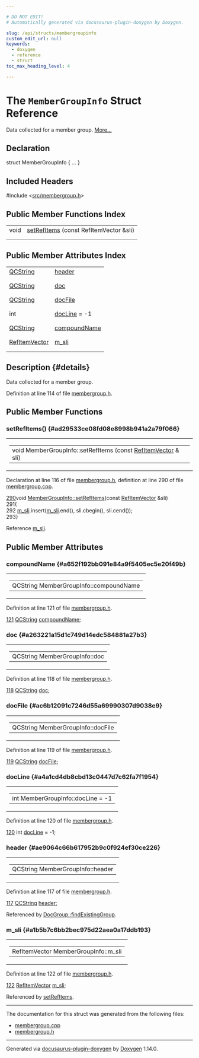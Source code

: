 ```yaml
---

# DO NOT EDIT!
# Automatically generated via docusaurus-plugin-doxygen by Doxygen.

slug: /api/structs/membergroupinfo
custom_edit_url: null
keywords:
  - doxygen
  - reference
  - struct
toc_max_heading_level: 4

---
```


<div class="doxyPage">

# The `MemberGroupInfo` Struct Reference

<p>Data collected for a member group. <a href="#details">More...</a></p>

## Declaration

<div class="doxyDeclaration">
struct MemberGroupInfo { ... }
</div>

## Included Headers

<div class="doxyIncludesList">#include &lt;<a href="/web-doxygen/docs/api/files/src/membergroup-h">src/membergroup.h</a>&gt;
</div>

## Public Member Functions Index

<table class="doxyMembersIndex">

<tr class="doxyMemberIndexItem">
<td class="doxyMemberIndexItemType" align="left" valign="top">void</td>
<td class="doxyMemberIndexItemName" align="left" valign="top"><a href="#ad29533ce08fd08e8998b941a2a79f066">setRefItems</a> (const RefItemVector &amp;sli)</td>
</tr>
<tr class="doxyMemberIndexDescription">
<td class="doxyMemberIndexDescriptionLeft"></td>
<td class="doxyMemberIndexDescriptionRight">
</td>
</tr>
<tr class="doxyMemberIndexSeparator">
<td class="doxyMemberIndexSeparator" colspan="2"></td>
</tr>

</table>

## Public Member Attributes Index

<table class="doxyMembersIndex">

<tr class="doxyMemberIndexItem">
<td class="doxyMemberIndexItemType" align="left" valign="top"><a href="/web-doxygen/docs/api/classes/qcstring">QCString</a></td>
<td class="doxyMemberIndexItemName" align="left" valign="top"><a href="#ae9064c66b617952b9c0f924ef30ce226">header</a></td>
</tr>
<tr class="doxyMemberIndexDescription">
<td class="doxyMemberIndexDescriptionLeft"></td>
<td class="doxyMemberIndexDescriptionRight">
</td>
</tr>
<tr class="doxyMemberIndexSeparator">
<td class="doxyMemberIndexSeparator" colspan="2"></td>
</tr>

<tr class="doxyMemberIndexItem">
<td class="doxyMemberIndexItemType" align="left" valign="top"><a href="/web-doxygen/docs/api/classes/qcstring">QCString</a></td>
<td class="doxyMemberIndexItemName" align="left" valign="top"><a href="#a263221a15d1c749d14edc584881a27b3">doc</a></td>
</tr>
<tr class="doxyMemberIndexDescription">
<td class="doxyMemberIndexDescriptionLeft"></td>
<td class="doxyMemberIndexDescriptionRight">
</td>
</tr>
<tr class="doxyMemberIndexSeparator">
<td class="doxyMemberIndexSeparator" colspan="2"></td>
</tr>

<tr class="doxyMemberIndexItem">
<td class="doxyMemberIndexItemType" align="left" valign="top"><a href="/web-doxygen/docs/api/classes/qcstring">QCString</a></td>
<td class="doxyMemberIndexItemName" align="left" valign="top"><a href="#ac6b12091c7246d55a69990307d9038e9">docFile</a></td>
</tr>
<tr class="doxyMemberIndexDescription">
<td class="doxyMemberIndexDescriptionLeft"></td>
<td class="doxyMemberIndexDescriptionRight">
</td>
</tr>
<tr class="doxyMemberIndexSeparator">
<td class="doxyMemberIndexSeparator" colspan="2"></td>
</tr>

<tr class="doxyMemberIndexItem">
<td class="doxyMemberIndexItemType" align="left" valign="top">int</td>
<td class="doxyMemberIndexItemName" align="left" valign="top"><a href="#a4a1cd4db8cbd13c0447d7c62fa7f1954">docLine</a> = -1</td>
</tr>
<tr class="doxyMemberIndexDescription">
<td class="doxyMemberIndexDescriptionLeft"></td>
<td class="doxyMemberIndexDescriptionRight">
</td>
</tr>
<tr class="doxyMemberIndexSeparator">
<td class="doxyMemberIndexSeparator" colspan="2"></td>
</tr>

<tr class="doxyMemberIndexItem">
<td class="doxyMemberIndexItemType" align="left" valign="top"><a href="/web-doxygen/docs/api/classes/qcstring">QCString</a></td>
<td class="doxyMemberIndexItemName" align="left" valign="top"><a href="#a652f192bb091e84a9f5405ec5e20f49b">compoundName</a></td>
</tr>
<tr class="doxyMemberIndexDescription">
<td class="doxyMemberIndexDescriptionLeft"></td>
<td class="doxyMemberIndexDescriptionRight">
</td>
</tr>
<tr class="doxyMemberIndexSeparator">
<td class="doxyMemberIndexSeparator" colspan="2"></td>
</tr>

<tr class="doxyMemberIndexItem">
<td class="doxyMemberIndexItemType" align="left" valign="top"><a href="/web-doxygen/docs/api/files/src/reflist-h/#a51b03784d48079baab06a4d5c8b08c42">RefItemVector</a></td>
<td class="doxyMemberIndexItemName" align="left" valign="top"><a href="#a1b5b7c6bb2bec975d22aea0a17ddb193">m_sli</a></td>
</tr>
<tr class="doxyMemberIndexDescription">
<td class="doxyMemberIndexDescriptionLeft"></td>
<td class="doxyMemberIndexDescriptionRight">
</td>
</tr>
<tr class="doxyMemberIndexSeparator">
<td class="doxyMemberIndexSeparator" colspan="2"></td>
</tr>

</table>

## Description {#details}

<p>Data collected for a member group.</p>

<p>Definition at line 114 of file <a href="/web-doxygen/docs/api/files/src/membergroup-h">membergroup.h</a>.</p>

<div class="doxySectionDef">

## Public Member Functions

### setRefItems() {#ad29533ce08fd08e8998b941a2a79f066}

<div class="doxyMemberItem">
<div class="doxyMemberProto">
<table class="doxyMemberLabels">
<tr class="doxyMemberLabels">
<td class="doxyMemberLabelsLeft">
<table class="doxyMemberName">
<tr>
<td class="doxyMemberName">void MemberGroupInfo::setRefItems (const <a href="/web-doxygen/docs/api/files/src/reflist-h/#a51b03784d48079baab06a4d5c8b08c42">RefItemVector</a> &amp; sli)</td>
</tr>
</table>
</td>
</tr>
</table>
</div>
<div class="doxyMemberDoc">


<p>Declaration at line 116 of file <a href="/web-doxygen/docs/api/files/src/membergroup-h">membergroup.h</a>, definition at line 290 of file <a href="/web-doxygen/docs/api/files/src/membergroup-cpp">membergroup.cpp</a>.</p>

<div class="doxyProgramListing">

<div class="doxyCodeLine"><span class="doxyLineNumber"><a href="#ad29533ce08fd08e8998b941a2a79f066">290</a></span><span class="doxyLineContent"><span class="doxyHighlightKeywordType">void</span><span class="doxyHighlight"> <a href="#ad29533ce08fd08e8998b941a2a79f066">MemberGroupInfo::setRefItems</a>(</span><span class="doxyHighlightKeyword">const</span><span class="doxyHighlight"> <a href="/web-doxygen/docs/api/files/src/reflist-h/#a51b03784d48079baab06a4d5c8b08c42">RefItemVector</a> &amp;sli)</span></span></div>
<div class="doxyCodeLine"><span class="doxyLineNumber">291</span><span class="doxyLineContent"><span class="doxyHighlight">{</span></span></div>
<div class="doxyCodeLine"><span class="doxyLineNumber">292</span><span class="doxyLineContent"><span class="doxyHighlight">  <a href="#a1b5b7c6bb2bec975d22aea0a17ddb193">m_sli</a>.insert(<a href="#a1b5b7c6bb2bec975d22aea0a17ddb193">m_sli</a>.end(), sli.cbegin(), sli.cend());</span></span></div>
<div class="doxyCodeLine"><span class="doxyLineNumber">293</span><span class="doxyLineContent"><span class="doxyHighlight">}</span></span></div>

</div>


Reference <a href="#a1b5b7c6bb2bec975d22aea0a17ddb193">m&#95;sli</a>.
</div>
</div>

</div>

<div class="doxySectionDef">

## Public Member Attributes

### compoundName {#a652f192bb091e84a9f5405ec5e20f49b}

<div class="doxyMemberItem">
<div class="doxyMemberProto">
<table class="doxyMemberLabels">
<tr class="doxyMemberLabels">
<td class="doxyMemberLabelsLeft">
<table class="doxyMemberName">
<tr>
<td class="doxyMemberName">QCString MemberGroupInfo::compoundName</td>
</tr>
</table>
</td>
</tr>
</table>
</div>
<div class="doxyMemberDoc">


<p>Definition at line 121 of file <a href="/web-doxygen/docs/api/files/src/membergroup-h">membergroup.h</a>.</p>

<div class="doxyProgramListing">

<div class="doxyCodeLine"><span class="doxyLineNumber"><a href="#a652f192bb091e84a9f5405ec5e20f49b">121</a></span><span class="doxyLineContent"><span class="doxyHighlight">  <a href="/web-doxygen/docs/api/classes/qcstring">QCString</a> <a href="#a652f192bb091e84a9f5405ec5e20f49b">compoundName</a>;</span></span></div>

</div>

</div>
</div>

### doc {#a263221a15d1c749d14edc584881a27b3}

<div class="doxyMemberItem">
<div class="doxyMemberProto">
<table class="doxyMemberLabels">
<tr class="doxyMemberLabels">
<td class="doxyMemberLabelsLeft">
<table class="doxyMemberName">
<tr>
<td class="doxyMemberName">QCString MemberGroupInfo::doc</td>
</tr>
</table>
</td>
</tr>
</table>
</div>
<div class="doxyMemberDoc">


<p>Definition at line 118 of file <a href="/web-doxygen/docs/api/files/src/membergroup-h">membergroup.h</a>.</p>

<div class="doxyProgramListing">

<div class="doxyCodeLine"><span class="doxyLineNumber"><a href="#a263221a15d1c749d14edc584881a27b3">118</a></span><span class="doxyLineContent"><span class="doxyHighlight">  <a href="/web-doxygen/docs/api/classes/qcstring">QCString</a> <a href="#a263221a15d1c749d14edc584881a27b3">doc</a>;</span></span></div>

</div>

</div>
</div>

### docFile {#ac6b12091c7246d55a69990307d9038e9}

<div class="doxyMemberItem">
<div class="doxyMemberProto">
<table class="doxyMemberLabels">
<tr class="doxyMemberLabels">
<td class="doxyMemberLabelsLeft">
<table class="doxyMemberName">
<tr>
<td class="doxyMemberName">QCString MemberGroupInfo::docFile</td>
</tr>
</table>
</td>
</tr>
</table>
</div>
<div class="doxyMemberDoc">


<p>Definition at line 119 of file <a href="/web-doxygen/docs/api/files/src/membergroup-h">membergroup.h</a>.</p>

<div class="doxyProgramListing">

<div class="doxyCodeLine"><span class="doxyLineNumber"><a href="#ac6b12091c7246d55a69990307d9038e9">119</a></span><span class="doxyLineContent"><span class="doxyHighlight">  <a href="/web-doxygen/docs/api/classes/qcstring">QCString</a> <a href="#ac6b12091c7246d55a69990307d9038e9">docFile</a>;</span></span></div>

</div>

</div>
</div>

### docLine {#a4a1cd4db8cbd13c0447d7c62fa7f1954}

<div class="doxyMemberItem">
<div class="doxyMemberProto">
<table class="doxyMemberLabels">
<tr class="doxyMemberLabels">
<td class="doxyMemberLabelsLeft">
<table class="doxyMemberName">
<tr>
<td class="doxyMemberName">int MemberGroupInfo::docLine = -1</td>
</tr>
</table>
</td>
</tr>
</table>
</div>
<div class="doxyMemberDoc">


<p>Definition at line 120 of file <a href="/web-doxygen/docs/api/files/src/membergroup-h">membergroup.h</a>.</p>

<div class="doxyProgramListing">

<div class="doxyCodeLine"><span class="doxyLineNumber"><a href="#a4a1cd4db8cbd13c0447d7c62fa7f1954">120</a></span><span class="doxyLineContent"><span class="doxyHighlight">  </span><span class="doxyHighlightKeywordType">int</span><span class="doxyHighlight"> <a href="#a4a1cd4db8cbd13c0447d7c62fa7f1954">docLine</a> = -1;</span></span></div>

</div>

</div>
</div>

### header {#ae9064c66b617952b9c0f924ef30ce226}

<div class="doxyMemberItem">
<div class="doxyMemberProto">
<table class="doxyMemberLabels">
<tr class="doxyMemberLabels">
<td class="doxyMemberLabelsLeft">
<table class="doxyMemberName">
<tr>
<td class="doxyMemberName">QCString MemberGroupInfo::header</td>
</tr>
</table>
</td>
</tr>
</table>
</div>
<div class="doxyMemberDoc">


<p>Definition at line 117 of file <a href="/web-doxygen/docs/api/files/src/membergroup-h">membergroup.h</a>.</p>

<div class="doxyProgramListing">

<div class="doxyCodeLine"><span class="doxyLineNumber"><a href="#ae9064c66b617952b9c0f924ef30ce226">117</a></span><span class="doxyLineContent"><span class="doxyHighlight">  <a href="/web-doxygen/docs/api/classes/qcstring">QCString</a> <a href="#ae9064c66b617952b9c0f924ef30ce226">header</a>;</span></span></div>

</div>


Referenced by <a href="/web-doxygen/docs/api/classes/docgroup/#a75ac79ba2e9fa9b9feeaadf6f8567931">DocGroup::findExistingGroup</a>.
</div>
</div>

### m&#95;sli {#a1b5b7c6bb2bec975d22aea0a17ddb193}

<div class="doxyMemberItem">
<div class="doxyMemberProto">
<table class="doxyMemberLabels">
<tr class="doxyMemberLabels">
<td class="doxyMemberLabelsLeft">
<table class="doxyMemberName">
<tr>
<td class="doxyMemberName">RefItemVector MemberGroupInfo::m_sli</td>
</tr>
</table>
</td>
</tr>
</table>
</div>
<div class="doxyMemberDoc">


<p>Definition at line 122 of file <a href="/web-doxygen/docs/api/files/src/membergroup-h">membergroup.h</a>.</p>

<div class="doxyProgramListing">

<div class="doxyCodeLine"><span class="doxyLineNumber"><a href="#a1b5b7c6bb2bec975d22aea0a17ddb193">122</a></span><span class="doxyLineContent"><span class="doxyHighlight">  <a href="/web-doxygen/docs/api/files/src/reflist-h/#a51b03784d48079baab06a4d5c8b08c42">RefItemVector</a> <a href="#a1b5b7c6bb2bec975d22aea0a17ddb193">m_sli</a>;</span></span></div>

</div>


Referenced by <a href="#ad29533ce08fd08e8998b941a2a79f066">setRefItems</a>.
</div>
</div>

</div>

<hr/>

<p>The documentation for this struct was generated from the following files:</p>

<ul>
<li><a href="/web-doxygen/docs/api/files/src/membergroup-cpp">membergroup.cpp</a></li>
<li><a href="/web-doxygen/docs/api/files/src/membergroup-h">membergroup.h</a></li>
</ul>

<hr/>

<p class="doxyGeneratedBy">Generated via <a href="https://github.com/xpack/docusaurus-plugin-doxygen">docusaurus-plugin-doxygen</a> by <a href="https://www.doxygen.nl">Doxygen</a> 1.14.0.</p>

</div>
